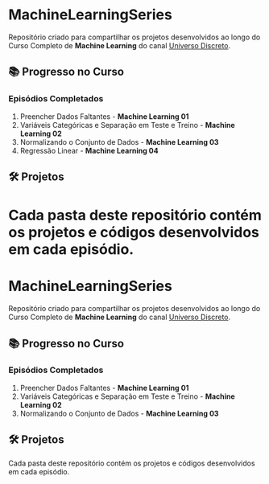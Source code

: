 # MachineLearningSeries  

Repositório criado para compartilhar os projetos desenvolvidos ao longo do Curso Completo de **Machine Learning** do canal [Universo Discreto](https://www.youtube.com/@UniversoDiscreto).  

## 📚 Progresso no Curso  

### Episódios Completados  
1. Preencher Dados Faltantes - **Machine Learning 01**  
2. Variáveis Categóricas e Separação em Teste e Treino - **Machine Learning 02**  
3. Normalizando o Conjunto de Dados - **Machine Learning 03**  
4. Regressão Linear - **Machine Learning 04**  

## 🛠️ Projetos  
Cada pasta deste repositório contém os projetos e códigos desenvolvidos em cada episódio.  
=======
# MachineLearningSeries  

Repositório criado para compartilhar os projetos desenvolvidos ao longo do Curso Completo de **Machine Learning** do canal [Universo Discreto](https://www.youtube.com/@UniversoDiscreto).  

## 📚 Progresso no Curso  

### Episódios Completados  
1. Preencher Dados Faltantes - **Machine Learning 01**  
2. Variáveis Categóricas e Separação em Teste e Treino - **Machine Learning 02**  
3. Normalizando o Conjunto de Dados - **Machine Learning 03**  

## 🛠️ Projetos  
Cada pasta deste repositório contém os projetos e códigos desenvolvidos em cada episódio.  
